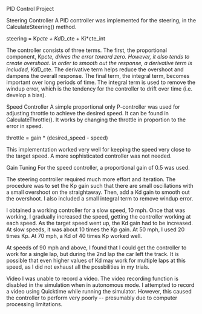 PID Control Project

Steering Controller
A PID controller was implemented for the steering, in the CalculateSteering() method. 

steering = Kp*cte + Kd*D_cte + Ki*cte_int

The controller consists of three terms. The first, the proportional component, Kp*cte, drives the error toward zero. However, it also tends to create overshoot. In order to smooth out the response, a derivative term is included, Kd*D_cte. The derivative term helps reduce the overshoot and dampens the overall response. The final term, the integral term, becomes important over long periods of time. The integral term is used to remove the windup error, which is the tendency for the controller to drift over time (i.e. develop a bias). 

Speed Controller
A simple proportional only P-controller was used for adjusting throttle to achieve the desired speed. It can be found in CalculateThrottle(). It works by changing the throttle in proportion to the error in speed. 

throttle = gain * (desired_speed - speed)

This implementation worked very well for keeping the speed very close to the target speed. A more sophisticated controller was not needed. 


Gain Tuning
For the speed controller, a proportional gain of 0.5 was used. 

The steering controller required much more effort and iteration. The procedure was to set the Kp gain such that there are small oscillations with a small overshoot on the straightaway. Then, add a Kd gain to smooth out the overshoot. I also included a small integral term to remove windup error. 

I obtained a working controller for a slow speed, 10 mph. Once that was working, I gradually increased the speed, getting the controller working at each speed. As the target speed went up, the Kd gain had to be increased. At slow speeds, it was about 10 times the Kp gain. At 50 mph, I used 20 times Kp. At 70 mph, a Kd of 40 times Kp worked well. 

At speeds of 90 mph and above, I found that I could get the controller to work for a single lap, but during the 2nd lap the car left the track. It is possible that even higher values of Kd may work for multiple laps at this speed, as I did not exhaust all the possbilities in my trials.

Video
I was unable to record a video. The video recording function is disabled in the simulation when in autonomous mode. I attempted to record a video using Quicktime while running the simulator. However, this caused the controller to perform very poorly -- presumably due to computer processing limitations. 
